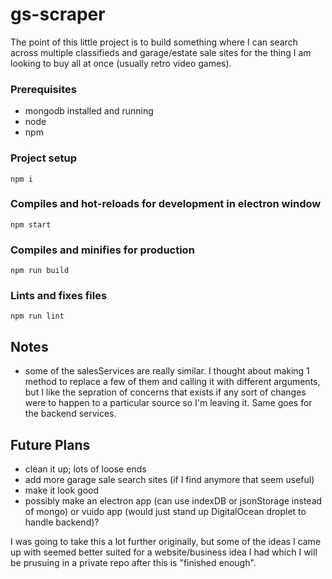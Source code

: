 # gs-scraper

The point of this little project is to build something where I can search across multiple classifieds and garage/estate sale sites for the thing I am looking to buy all at once (usually retro video games).

### Prerequisites

- mongodb installed and running
- node
- npm

### Project setup

```
npm i
```

### Compiles and hot-reloads for development in electron window

```
npm start
```

### Compiles and minifies for production

```
npm run build
```

### Lints and fixes files

```
npm run lint
```

## Notes

- some of the salesServices are really similar. I thought about making 1 method to replace a few of them and calling it with different arguments, but I like the sepration of concerns that exists if any sort of changes were to happen to a particular source so I'm leaving it. Same goes for the backend services.

## Future Plans

- clean it up; lots of loose ends
- add more garage sale search sites (if I find anymore that seem useful)
- make it look good
- possibly make an electron app (can use indexDB or jsonStorage instead of mongo) or vuido app (would just stand up DigitalOcean droplet to handle backend)?

I was going to take this a lot further originally, but some of the ideas I came up with seemed better suited for a website/business idea I had which I will be prusuing in a private repo after this is "finished enough".
